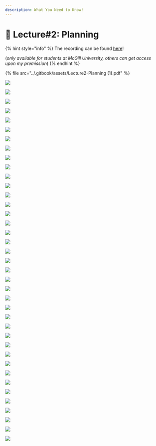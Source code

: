 ```yaml
---
description: What You Need to Know!
---
```


# 🙏 Lecture#2: Planning

{% hint style="info" %}
The recording can be found [here](https://mcgill-my.sharepoint.com/:v:/g/personal/majid\_babaei\_mcgill\_ca/EfUnOEsY4xZNsI9A92oUffkB9MluHdgQ92hVtR5ai7GQxg?e=SkEpeZ)!

(_only available for students at McGill University, others can get access upon my premission_)
{% endhint %}

{% file src="../.gitbook/assets/Lecture2-Planning (1).pdf" %}

![](<../.gitbook/assets/image (54).png>)

![](<../.gitbook/assets/image (1) (1).png>)

![](<../.gitbook/assets/image (2) (1).png>)

![](<../.gitbook/assets/image (3) (1).png>)

![](<../.gitbook/assets/image (4) (1).png>)

![](<../.gitbook/assets/image (5) (1).png>)

![](<../.gitbook/assets/image (6) (1).png>)

![](<../.gitbook/assets/image (7) (1).png>)

![](<../.gitbook/assets/image (8) (1).png>)

![](<../.gitbook/assets/image (9) (1).png>)

![](<../.gitbook/assets/image (10) (1).png>)

![](<../.gitbook/assets/image (11) (1).png>)

![](<../.gitbook/assets/image (12) (1).png>)

![](<../.gitbook/assets/image (13) (1).png>)

![](<../.gitbook/assets/image (14) (1).png>)

![](<../.gitbook/assets/image (15) (1).png>)

![](<../.gitbook/assets/image (16) (1).png>)

![](<../.gitbook/assets/image (17) (1).png>)

![](<../.gitbook/assets/image (18) (1).png>)

![](<../.gitbook/assets/image (19) (1).png>)

![](<../.gitbook/assets/image (20) (1).png>)

![](<../.gitbook/assets/image (21) (1).png>)

![](<../.gitbook/assets/image (22) (1).png>)

![](<../.gitbook/assets/image (23) (1).png>)

![](<../.gitbook/assets/image (24) (1).png>)

![](<../.gitbook/assets/image (25) (1).png>)

![](<../.gitbook/assets/image (26) (1).png>)

![](<../.gitbook/assets/image (27) (1).png>)

![](<../.gitbook/assets/image (28) (1).png>)

![](<../.gitbook/assets/image (29) (1).png>)

![](<../.gitbook/assets/image (30) (1).png>)

![](<../.gitbook/assets/image (31) (1).png>)

![](<../.gitbook/assets/image (32) (1).png>)

![](<../.gitbook/assets/image (33) (1).png>)

![](<../.gitbook/assets/image (34) (1).png>)

![](<../.gitbook/assets/image (35) (1).png>)

![](<../.gitbook/assets/image (36) (1).png>)

![](<../.gitbook/assets/image (37) (1).png>)

![](<../.gitbook/assets/image (38) (1).png>)

